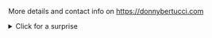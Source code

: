 More details and contact info on https://donnybertucci.com

<details>
  <summary>Click for a surprise</summary>
  <img src="https://github.com/user-attachments/assets/1b845711-305e-481b-95d2-5a4d371184b4" >
</details>
